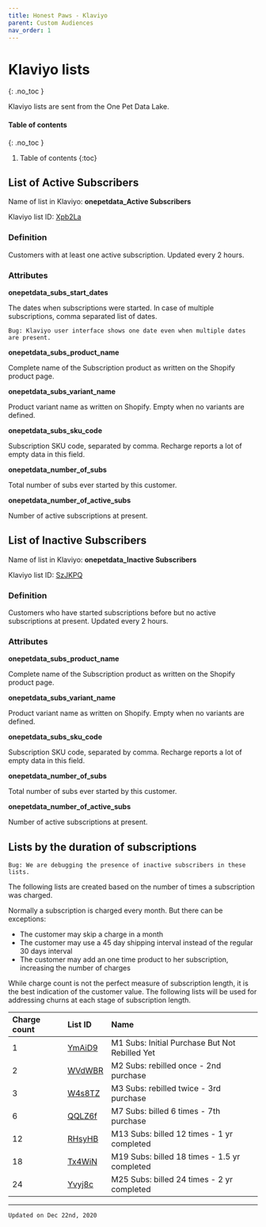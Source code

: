 ```yaml
---
title: Honest Paws - Klaviyo
parent: Custom Audiences
nav_order: 1
---
```

# Klaviyo lists
{: .no_toc }

Klaviyo lists are sent from the One Pet Data Lake.

#### Table of contents
{: .no_toc }

1. Table of contents
{:toc}

## List of Active Subscribers

Name of list in Klaviyo: **onepetdata_Active Subscribers**

Klaviyo list ID: [Xpb2La](https://www.klaviyo.com/list/Xpb2La/onepetdata_active-subscribers)

### Definition

Customers with at least one active subscription. Updated every 2 hours.

### Attributes

**onepetdata_subs_start_dates**

The dates when subscriptions were started. In case of multiple subscriptions, comma separated list of dates.

```
Bug: Klaviyo user interface shows one date even when multiple dates are present.
```

**onepetdata_subs_product_name**

Complete name of the Subscription product as written on the Shopify product page.

**onepetdata_subs_variant_name**

Product variant name as written on Shopify. Empty when no variants are defined.

**onepetdata_subs_sku_code**

Subscription SKU code, separated by comma. Recharge reports a lot of empty data in this field.

**onepetdata_number_of_subs**

Total number of subs ever started by this customer.

**onepetdata_number_of_active_subs**

Number of active subscriptions at present.

## List of Inactive Subscribers

Name of list in Klaviyo: **onepetdata_Inactive Subscribers**

Klaviyo list ID: [SzJKPQ](https://www.klaviyo.com/list/SzJKPQ/onepetdata_inactive-subscribers)

### Definition

Customers who have started subscriptions before but no active subscriptions at present. Updated every 2 hours.  

### Attributes

**onepetdata_subs_product_name**

Complete name of the Subscription product as written on the Shopify product page.

**onepetdata_subs_variant_name**

Product variant name as written on Shopify. Empty when no variants are defined.

**onepetdata_subs_sku_code**

Subscription SKU code, separated by comma. Recharge reports a lot of empty data in this field.

**onepetdata_number_of_subs**

Total number of subs ever started by this customer.

**onepetdata_number_of_active_subs**

Number of active subscriptions at present.

## Lists by the duration of subscriptions

```
Bug: We are debugging the presence of inactive subscribers in these lists.
```

The following lists are created based on the number of times a subscription was charged.

Normally a subscription is charged every month. But there can be exceptions:
* The customer may skip a charge in a month
* The customer may use a 45 day shipping interval instead of the regular 30 days interval
* The customer may add an one time product to her subscription, increasing the number of charges

While charge count is not the perfect measure of subscription length, it is the best indication of the customer value. The following lists will be used for addressing churns at each stage of subscription length.

|Charge count |List ID    |Name   |
|:------------|:----------|:------|
|1            |[YmAiD9](https://www.klaviyo.com/list/YmAiD9/onepetdata_m1-subs-initial-purchase-but-not-have-been-rebilled-yet)     |M1 Subs: Initial Purchase But Not Rebilled Yet |
|2            |[WVdWBR](https://www.klaviyo.com/list/WVdWBR/onepetdata_m2-subs-rebilled-once-2nd-purchase)     |M2 Subs: rebilled once - 2nd purchase |
|3            |[W4s8TZ](https://www.klaviyo.com/list/W4s8TZ/onepetdata_m3-subs-rebilled-twice-3rd-purchase)     |M3 Subs: rebilled twice - 3rd purchase |
|6            |[QQLZ6f](https://www.klaviyo.com/list/QQLZ6f/onepetdata_m7-subs-billed-6-times-7th-purchase)|M7 Subs: billed 6 times - 7th purchase |
|12           |[RHsyHB](https://www.klaviyo.com/list/RHsyHB/onepetdata_m13-subs-billed-12-times-1-yr-completed)|M13 Subs: billed 12 times - 1 yr completed
|18           |[Tx4WiN](https://www.klaviyo.com/list/Tx4WiN/onepetdata_m19-subs-billed-18-times-15-yr-completed)|M19 Subs: billed 18 times - 1.5 yr completed
|24           |[Yvyj8c](https://www.klaviyo.com/list/Yvyj8c/onepetdata_m25-subs-billed-24-times-2-yr-completed)|M25 Subs: billed 24 times - 2 yr completed

---
```
Updated on Dec 22nd, 2020
```
